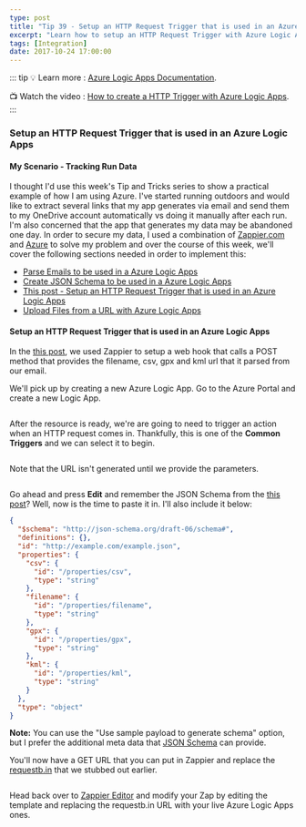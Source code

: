```yaml
---
type: post
title: "Tip 39 - Setup an HTTP Request Trigger that is used in an Azure Logic Apps"
excerpt: "Learn how to setup an HTTP Request Trigger with Azure Logic Apps"
tags: [Integration]
date: 2017-10-24 17:00:00
---
```


::: tip
:bulb: Learn more : [Azure Logic Apps Documentation](https://docs.microsoft.com/azure/logic-apps/?WT.mc_id=docs-azuredevtips-azureappsdev).

:tv: Watch the video : [How to create a HTTP Trigger with Azure Logic Apps](https://www.youtube.com/watch?v=oIwDgJPmVCg&list=PLLasX02E8BPCNCK8Thcxu-Y-XcBUbhFWC&index=32?WT.mc_id=youtube-azuredevtips-azureappsdev).
:::

### Setup an HTTP Request Trigger that is used in an Azure Logic Apps

#### My Scenario - Tracking Run Data

I thought I'd use this week's Tip and Tricks series to show a practical example of how I am using Azure. I've started running outdoors and would like to extract several links that my app generates via email and send them to my OneDrive account automatically vs doing it manually after each run. I'm also concerned that the app that generates my data may be abandoned one day. In order to secure my data, I used a combination of [Zappier.com](http://www.zapier.com) and [Azure](http://www.azure.com) to solve my problem and over the course of this week, we'll cover the following sections needed in order to implement this:

* [Parse Emails to be used in a Azure Logic Apps](https://microsoft.github.io/AzureTipsAndTricks/blog/tip37.html)
* [Create JSON Schema to be used in a Azure Logic Apps](https://microsoft.github.io/AzureTipsAndTricks/blog/tip38.html)
* [This post - Setup an HTTP Request Trigger that is used in an Azure Logic Apps](https://microsoft.github.io/AzureTipsAndTricks/blog/tip39.html)
* [Upload Files from a URL with Azure Logic Apps](https://microsoft.github.io/AzureTipsAndTricks/blog/tip40.html)


#### Setup an HTTP Request Trigger that is used in an Azure Logic Apps

In the [this post](https://microsoft.github.io/AzureTipsAndTricks/blog/tip38.html), we used Zappier to setup a web hook that calls a POST method that provides the filename, csv, gpx and kml url that it parsed from our email.

We'll pick up by creating a new Azure Logic App. Go to the Azure Portal and create a new Logic App.

<img :src="$withBase('/files/logicappblog1.png')">

After the resource is ready, we're are going to need to trigger an action when an HTTP request comes in. Thankfully, this is one of the **Common Triggers** and we can select it to begin.

<img :src="$withBase('/files/logicappblog2.png')">

Note that the URL isn't generated until we provide the parameters.

<img :src="$withBase('/files/logicappblog3.png')">

Go ahead and press **Edit** and remember the JSON Schema from the [this post](https://microsoft.github.io/AzureTipsAndTricks/blog/tip38.html)? Well, now is the time to paste it in. I'll also include it below:

```json
{
  "$schema": "http://json-schema.org/draft-06/schema#",
  "definitions": {},
  "id": "http://example.com/example.json",
  "properties": {
    "csv": {
      "id": "/properties/csv",
      "type": "string"
    },
    "filename": {
      "id": "/properties/filename",
      "type": "string"
    },
    "gpx": {
      "id": "/properties/gpx",
      "type": "string"
    },
    "kml": {
      "id": "/properties/kml",
      "type": "string"
    }
  },
  "type": "object"
}
```

**Note:** You can use the "Use sample payload to generate schema" option, but I prefer the additional meta data that [JSON Schema](https://jsonschema.net/#/editor) can provide.


You'll now have a GET URL that you can put in Zappier and replace the [requestb.in](https://requestb.in/) that we stubbed out earlier.

<img :src="$withBase('/files/logicappblog4.png')">

Head back over to [Zappier Editor](https://zapier.com/app/editor) and modify your Zap by editing the template and replacing the requestb.in URL with your live Azure Logic Apps ones.

<img :src="$withBase('/files/logicappblog5.png')">
